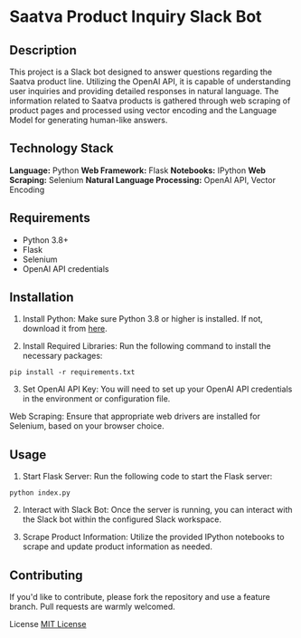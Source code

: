 # Saatva Product Inquiry Slack Bot
## Description
This project is a Slack bot designed to answer questions regarding the Saatva product line. Utilizing the OpenAI API, it is capable of understanding user inquiries and providing detailed responses in natural language. The information related to Saatva products is gathered through web scraping of product pages and processed using vector encoding and the Language Model for generating human-like answers.

## Technology Stack
**Language:** Python
**Web Framework:** Flask
**Notebooks:** IPython
**Web Scraping:** Selenium
**Natural Language Processing:** OpenAI API, Vector Encoding

## Requirements
- Python 3.8+
- Flask
- Selenium
- OpenAI API credentials

## Installation
1. Install Python: Make sure Python 3.8 or higher is installed. If not, download it from [here](https://www.python.org/downloads/).

2. Install Required Libraries: Run the following command to install the necessary packages:

```
pip install -r requirements.txt
```

3. Set OpenAI API Key: You will need to set up your OpenAI API credentials in the environment or configuration file.

Web Scraping: Ensure that appropriate web drivers are installed for Selenium, based on your browser choice.

## Usage
1. Start Flask Server: Run the following code to start the Flask server:

```
python index.py
```

2. Interact with Slack Bot: Once the server is running, you can interact with the Slack bot within the configured Slack workspace.

3. Scrape Product Information: Utilize the provided IPython notebooks to scrape and update product information as needed.

## Contributing
If you'd like to contribute, please fork the repository and use a feature branch. Pull requests are warmly welcomed.

License
[MIT License]()
